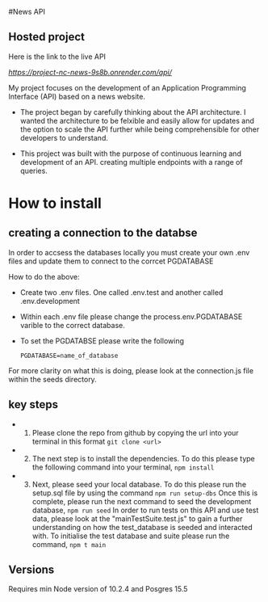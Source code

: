 #News API
## Hosted project

Here is the link to the live API

*https://project-nc-news-9s8b.onrender.com/api/*

My project focuses on the development of an Application Programming Interface (API) based on a news website. 
 
 - The project began by carefully thinking about the API architecture. I wanted the architecture to be felxible and easily allow
 for updates and the option to scale the API further while being comprehensible for other developers to understand.

 - This project was built with the purpose of continuous learning and development of an API. creating multiple endpoints with a range of queries.

# How to install

## creating a connection to the databse 
In order to accsess the databases locally you must create your own .env files and update them to connect to the corrcet PGDATABASE

How to do the above:

- Create two .env files. 
    One called .env.test and another called .env.development 

- Within each .env file please change the process.env.PGDATABASE varible to the correct database.

- To set the PGDATABSE please write the following 

    ``` PGDATABASE=name_of_database ```

For more clarity on what this is doing, please look at the connection.js file within the seeds directory.

## key steps 

- 1. Please clone the repo from github by copying the url into your terminal in this format
``` git clone <url> ``` 

- 2. The next step is to install the dependencies. To do this please type the following command into your terminal,
``` npm install ```

- 3. Next, please seed your local database. To do this please run the setup.sql file by using the command 
``` npm run setup-dbs ```
    Once this is complete, please run the next command to seed the development database,
``` npm run seed ```
    In order to run tests on this API and use test data, please look at the "mainTestSuite.test.js" to gain a further understanding on how the test_database is seeded and interacted with. To initialise the test database and suite please run the command, 
``` npm t main ```

## Versions
Requires min Node version of 10.2.4 and Posgres 15.5



